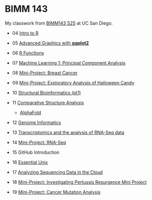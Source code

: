 # BIMM 143
My classwork from [BIMM143 S25](https://bioboot.github.io/bimm143_S25/) at UC San Diego.

- 04 [Intro to R](class04/class04table.md)

- 05 [Advanced Graphics with **ggplot2**](class05/class05.md)

- 06 [R Functions](class06/class06.md)

- 07 [Machine Learning 1: Principal Component Analysis](class07/class07.md)

- 08 [Mini-Project: Breast Cancer](class08/class08.md)

- 09 [Mini-Project: Exploratory Analysis of Halloween Candy](class09/class09.md)

- 10 [Structural Bioinformatics (pt1)](class10/class10.html)

- 11 [Comparative Structure Analysis](class10/class11.1.html)

  - [AlphaFold](class10/class11.2.html)

- 12 [Genome Informatics](class12/class12.md)

- 13 [Transcriptomics and the analysis of RNA-Seq data](class13/class13.md)

- 14 [Mini-Project: RNA-Seq](class14/class14.md)

- 15 GitHub Introduction

- 16 [Essential Unix](class16/HW8_unix_questions.pdf)

- 17 [Analyzing Sequencing Data in the Cloud](class17/class17.md)

- 18 [Mini-Project: Investigating Pertussis Resurgence Mini Project](class18/class18.md)

- 19 [Mini-Project: Cancer Mutation Analysis](class19/lab19_final.pdf)
